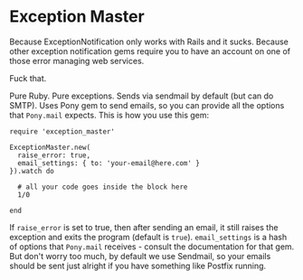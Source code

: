 Exception Master
================

Because ExceptionNotification only works with Rails and it sucks.
Because other exception notification gems require you to have an account on one of those error managing web services.

Fuck that.

Pure Ruby. Pure exceptions. Sends via sendmail by default (but can do SMTP). Uses Pony gem to send emails, so you can provide all the options that `Pony.mail` expects. This is how you use this gem:

    require 'exception_master'

    ExceptionMaster.new(
      raise_error: true,
      email_settings: { to: 'your-email@here.com' }
    }).watch do

      # all your code goes inside the block here
      1/0

    end


If `raise_error` is set to true, then after sending an email, it still raises the exception and exits the program (default is `true`). `email_settings` is a hash of options that `Pony.mail` receives - consult the documentation for that gem. But don't worry too much, by default we use Sendmail, so your emails should be sent just alright if you have something like Postfix running.
